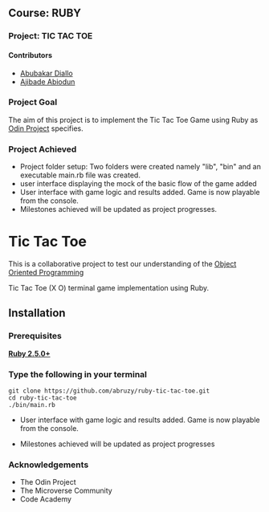 ## Course: RUBY
### Project: TIC TAC TOE

#### Contributors
* [Abubakar Diallo](https://github.com/abruzy)
* [Ajibade Abiodun](https://github.com/Tripple-A)

### Project Goal

The aim of this project is to implement the Tic Tac Toe Game using Ruby as [Odin Project](https://www.theodinproject.com/courses/ruby-programming/lessons/oop) specifies.


### Project Achieved
* Project folder setup: Two folders were created namely "lib", "bin" and an executable main.rb file was created.
* user interface displaying the mock of the basic flow of the game added
* User interface with game logic and results added. Game is now playable from the console.
* Milestones achieved will be updated as project progresses.

# Tic Tac Toe
This is a collaborative project to test our understanding of the [Object Oriented Programming](https://en.wikipedia.org/wiki/Object-oriented_programming)

Tic Tac Toe (X O) terminal game implementation using Ruby.

## Installation

### Prerequisites

**[Ruby 2.5.0+](https://www.ruby-lang.org/en/downloads/)**

### Type the following in your terminal
```
git clone https://github.com/abruzy/ruby-tic-tac-toe.git
cd ruby-tic-tac-toe
./bin/main.rb
```

* User interface with game logic and results added. Game is now playable from the console.

* Milestones achieved will be updated as project progresses

### Acknowledgements
* The Odin Project
* The Microverse Community
* Code Academy
